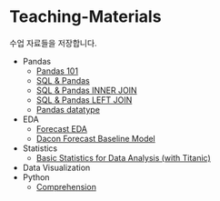 # Teaching-Materials
수업 자료들을 저장합니다.

* Pandas
  * [Pandas 101](https://github.com/dataitgirls3/Teaching-Materials/blob/master/Pandas%20101.ipynb)
  * [SQL & Pandas](https://github.com/dataitgirls3/Teaching-Materials/blob/master/SQL%20%26%20Pandas.ipynb)
  * [SQL & Pandas INNER JOIN](https://github.com/dataitgirls3/Teaching-Materials/blob/master/SQL%20%26%20Pandas%20INNER%20JOIN.ipynb)
  * [SQL & Pandas LEFT JOIN](https://github.com/dataitgirls3/Teaching-Materials/blob/master/SQL%20%26%20Pandas%20LEFT%20JOIN.ipynb)
  * [Pandas datatype](https://github.com/dataitgirls3/Teaching-Materials/blob/master/Pandas%20Dataframe%20and%20Series.ipynb)
* EDA
  * [Forecast EDA](https://github.com/dataitgirls3/Teaching-Materials/blob/master/Forecast%20EDA%20(%EC%88%98%EC%97%85%EC%9A%A9).ipynb)
  * [Dacon Forecast Baseline Model](https://github.com/dataitgirls3/Teaching-Materials/blob/master/Dacon%20Forecast%20Baseline%20Model%20(without%20machine%20learning).ipynb)
* Statistics
  * [Basic Statistics for Data Analysis (with Titanic)](https://github.com/dataitgirls3/Teaching-Materials/blob/master/Basic%20Statistics%20for%20Data%20Analysis.ipynb)
* Data Visualization
* Python
  * [Comprehension](https://github.com/dataitgirls3/Teaching-Materials/blob/master/Comprehension.ipynb)
